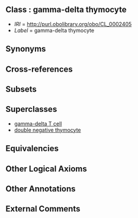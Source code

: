 
## Class : gamma-delta thymocyte

 * *IRI* = http://purl.obolibrary.org/obo/CL_0002405
 * *Label* = gamma-delta thymocyte

## Synonyms


## Cross-references


## Subsets


## Superclasses

 * [gamma-delta T cell](../../CL/98/CL_0000798.md)
 * [double negative thymocyte](../../CL/89/CL_0002489.md)

## Equivalencies


## Other Logical Axioms


## Other Annotations


## External Comments

